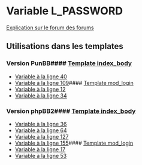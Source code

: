 # Variable L_PASSWORD
[Explication sur le forum des forums](http://forum.forumactif.com/t294113-listing-des-variables#L_PASSWORD)
## Utilisations dans les templates
### Version PunBB#### [Template index_body](punbb/index_body.md)
* [Variable à la ligne 40](../punbb/index_body.tpl#L40)
* [Variable à la ligne 109](../punbb/index_body.tpl#L109)#### [Template mod_login](punbb/mod_login.md)
* [Variable à la ligne 12](../punbb/mod_login.tpl#L12)
* [Variable à la ligne 34](../punbb/mod_login.tpl#L34)
### Version phpBB2#### [Template index_body](subsilver/index_body.md)
* [Variable à la ligne 36](../subsilver/index_body.tpl#L36)
* [Variable à la ligne 64](../subsilver/index_body.tpl#L64)
* [Variable à la ligne 127](../subsilver/index_body.tpl#L127)
* [Variable à la ligne 155](../subsilver/index_body.tpl#L155)#### [Template mod_login](subsilver/mod_login.md)
* [Variable à la ligne 17](../subsilver/mod_login.tpl#L17)
* [Variable à la ligne 53](../subsilver/mod_login.tpl#L53)